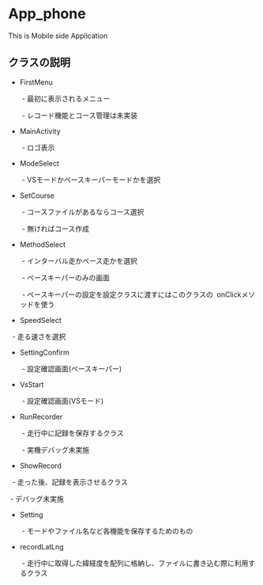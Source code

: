 # App_phone
This is Mobile side Application

## クラスの説明
- FirstMenu

   - 最初に表示されるメニュー
  
   - レコード機能とコース管理は未実装
  
- MainActivity

   - ロゴ表示
  
- ModeSelect

   - VSモードかペースキーパーモードかを選択
  
- SetCourse

   - コースファイルがあるならコース選択
  
   - 無ければコース作成
  
- MethodSelect

   - インターバル走かペース走かを選択
  

   - ペースキーパーのみの画面
  
   - ペースキーパーの設定を設定クラスに渡すにはこのクラスの
   onClickメソッドを使う
  
- SpeedSelect

   - 走る速さを選択
  
- SettingConfirm

   - 設定確認画面(ペースキーパー)
  
- VsStart

   - 設定確認画面(VSモード)
  
- RunRecorder

   - 走行中に記録を保存するクラス
  
   - 実機デバッグ未実施
  
- ShowRecord

   - 走った後、記録を表示させるクラス
  
   - デバッグ未実施
  
- Setting

   - モードやファイル名など各機能を保存するためのもの

- recordLatLng

   - 走行中に取得した緯経度を配列に格納し、ファイルに書き込む際に利用するクラス
